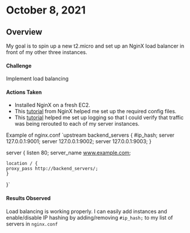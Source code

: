 # October 8, 2021
## Overview
My goal is to spin up a new t2.micro and set up an NginX load balancer in front of my other three instances.

#### Challenge
Implement load balancing

#### Actions Taken
- Installed NginX on a fresh EC2.
- This [tutorial](https://www.youtube.com/watch?v=a41jxGP9Ic8) from NginX helped me set up the required config files.
- This [tutorial](https://www.youtube.com/watch?v=v81CzSeiQjo) helped me set up logging so that I could verify that traffic was being rerouted to each of my server instances.

Example of nginx.conf
`upstream backend_servers {
    #ip_hash;
    server 127.0.0.1:9001;
    server 127.0.0.1:9002;
    server 127.0.0.1:9003;
}

server {
    listen 80;
    server_name  www.example.com;

    location / {
    proxy_pass http://backend_servers/;
    }
}`

#### Results Observed
Load balancing is working properly. I can easily add instances and enable/disable IP hashing by adding/removing `#ip_hash;` to my list of servers in `nginx.conf`
